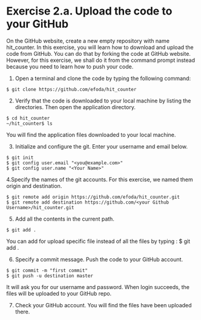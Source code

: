 # Exercise 2.a. Upload the code to your GitHub

On the GitHub website, create a new empty repository with name hit_counter. In this exercise, you will learn how to download and upload the code from GitHub. You can do that by forking the code at GitHub website. However, for this exercise, we shall do it from the command prompt instead because you need to learn how to push your code. 

1. Open a terminal and clone the code by typing the following command:
```
$ git clone https://github.com/efoda/hit_counter
``` 
2. Verify that the code is downloaded to your local machine by listing the directories. Then open the application directory.
```
$ cd hit_counter
~/hit_counter$ ls
```
You will find the application files downloaded to your local machine.

3. Initialize and configure the git. Enter your username and email below.
```
$ git init
$ git config user.email "<you@example.com>"
$ git config user.name "<Your Name>"
```
4.Specify the names of the git accounts. For this exercise, we named them origin and destination. 
```
$ git remote add origin https://github.com/efoda/hit_counter.git
$ git remote add destination https://github.com/<your Github Username>/hit_counter.git
```
5. Add all the contents in the current path.
```
$ git add .
```
You can add for upload specific file instead of all the files by typing :
$ git add <filename>.<extension>

6. Specify a commit message. Push the code to your GitHub account. 
```
$ git commit -m "first commit"
$ git push -u destination master
```
It will ask you for our username and password. When login succeeds, the files will be uploaded to your GitHub repo.     
 
7. Check your GitHub account. You will find the files have been uploaded there.
